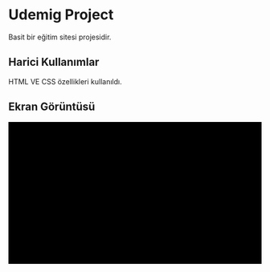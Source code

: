 <h1>Udemig Project</h1>

Basit bir eğitim sitesi projesidir.

<h2> Harici Kullanımlar</h2>

HTML VE CSS özellikleri kullanıldı.

<h2> Ekran Görüntüsü</h2>

![](proje.gif)
